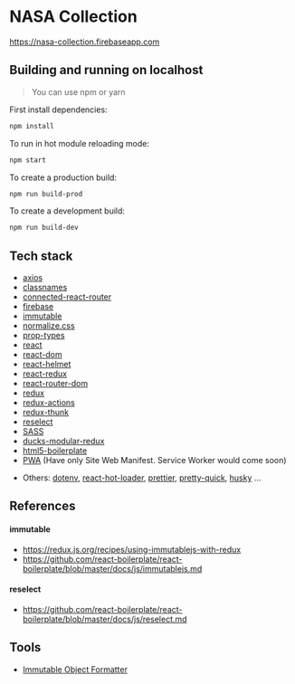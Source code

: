 # NASA Collection

https://nasa-collection.firebaseapp.com

## Building and running on localhost

> You can use npm or yarn

First install dependencies:

```sh
npm install
```

To run in hot module reloading mode:

```sh
npm start
```

To create a production build:

```sh
npm run build-prod
```

To create a development build:

```sh
npm run build-dev
```

## Tech stack

- [axios](https://github.com/axios/axios)
- [classnames](https://github.com/JedWatson/classnames)
- [connected-react-router](https://github.com/supasate/connected-react-router)
- [firebase](https://firebase.google.com/)
- [immutable](https://github.com/facebook/immutable-js/)
- [normalize.css](https://github.com/necolas/normalize.css)
- [prop-types](https://github.com/facebook/prop-types)
- [react](https://github.com/facebook/react)
- [react-dom](https://github.com/facebook/react)
- [react-helmet](https://github.com/nfl/react-helmet)
- [react-redux](https://github.com/reduxjs/react-redux)
- [react-router-dom](https://github.com/ReactTraining/react-router)
- [redux](https://github.com/reduxjs/redux)
- [redux-actions](https://github.com/redux-utilities/redux-actions)
- [redux-thunk](https://github.com/reduxjs/redux-thunk)
- [reselect](https://github.com/reduxjs/reselect)
- [SASS](https://sass-lang.com/)
- [ducks-modular-redux](https://github.com/erikras/ducks-modular-redux)
- [html5-boilerplate](https://github.com/h5bp/html5-boilerplate)
- [PWA](https://developers.google.com/web/progressive-web-apps/) (Have only Site Web Manifest. Service Worker would come soon)

* Others: [dotenv](https://github.com/motdotla/dotenv), [react-hot-loader](https://github.com/gaearon/react-hot-loader), [prettier](https://github.com/prettier/prettier), [pretty-quick](https://github.com/azz/pretty-quick), [husky](https://github.com/typicode/husky) ...

## References

#### immutable

- https://redux.js.org/recipes/using-immutablejs-with-redux
- https://github.com/react-boilerplate/react-boilerplate/blob/master/docs/js/immutablejs.md

#### reselect

- https://github.com/react-boilerplate/react-boilerplate/blob/master/docs/js/reselect.md

## Tools

- [Immutable Object Formatter](https://chrome.google.com/webstore/detail/immutablejs-object-format/hgldghadipiblonfkkicmgcbbijnpeog)
